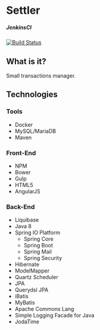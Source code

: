 # Settler

##### JenkinsCI
[![Build Status](https://ci.morecraft.pl/buildStatus/icon?job=Settler)](https://ci.morecraft.pl/job/Settler/)

## What is it?
Small transactions manager.

## Technologies

### Tools

* Docker
* MySQL/MariaDB
* Maven

### Front-End

* NPM
* Bower
* Gulp
* HTML5
* AngularJS

### Back-End

* Liquibase
* Java 8
* Spring IO Platform
  * Spring Core
  * Spring Boot
  * Spring Mail
  * Spring Security
* Hibernate
* ModelMapper
* Quartz Scheduler
* JPA
* Querydsl JPA
* iBatis
* MyBatis
* Apache Commons Lang
* Simple Logging Facade for Java
* JodaTime
